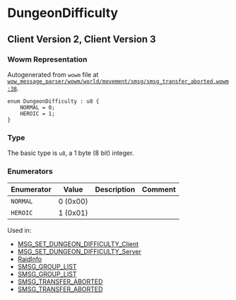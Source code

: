 # DungeonDifficulty

## Client Version 2, Client Version 3

### Wowm Representation

Autogenerated from `wowm` file at [`wow_message_parser/wowm/world/movement/smsg/smsg_transfer_aborted.wowm:38`](https://github.com/gtker/wow_messages/tree/main/wow_message_parser/wowm/world/movement/smsg/smsg_transfer_aborted.wowm#L38).

```rust,ignore
enum DungeonDifficulty : u8 {
    NORMAL = 0;
    HEROIC = 1;
}
```
### Type
The basic type is `u8`, a 1 byte (8 bit) integer.
### Enumerators
| Enumerator | Value  | Description | Comment |
| --------- | -------- | ----------- | ------- |
| `NORMAL` | 0 (0x00) |  |  |
| `HEROIC` | 1 (0x01) |  |  |

Used in:
* [MSG_SET_DUNGEON_DIFFICULTY_Client](msg_set_dungeon_difficulty_client.md)
* [MSG_SET_DUNGEON_DIFFICULTY_Server](msg_set_dungeon_difficulty_server.md)
* [RaidInfo](raidinfo.md)
* [SMSG_GROUP_LIST](smsg_group_list.md)
* [SMSG_GROUP_LIST](smsg_group_list.md)
* [SMSG_TRANSFER_ABORTED](smsg_transfer_aborted.md)
* [SMSG_TRANSFER_ABORTED](smsg_transfer_aborted.md)

